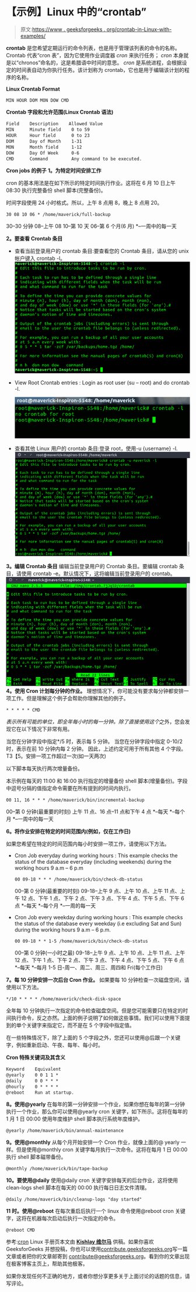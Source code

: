 # 【示例】Linux 中的“crontab”

> 原文:[https://www . geeksforgeeks . org/crontab-in-Linux-with-examples/](https://www.geeksforgeeks.org/crontab-in-linux-with-examples/)

**crontab** 是您希望定期运行的命令列表，也是用于管理该列表的命令的名称。Crontab 代表“cron 表”，因为它使用作业调度器 *cron* 来执行任务； *cron* 本身就是以“chronos”命名的，这是希腊语中时间的意思。 *cron* 是系统进程，会根据设定的时间表自动为你执行任务。该计划称为 crontab，它也是用于编辑该计划的程序的名称。

**Linux Crontab Format**

```
MIN HOUR DOM MON DOW CMD

```

**Crontab 字段和允许范围(Linux Crontab 语法)**

```
Field    Description    Allowed Value
MIN      Minute field    0 to 59
HOUR     Hour field      0 to 23
DOM      Day of Month    1-31
MON      Month field     1-12
DOW      Day Of Week     0-6
CMD      Command         Any command to be executed.

```

**Cron jobs 的例子**
**1。为特定时间安排工作**

cron 的基本用法是在如下所示的特定时间执行作业。这将在 6 月 10 日上午 08:30 执行完整备份 shell 脚本(完整备份)。

时间字段使用 24 小时格式。所以，上午 8 点用 8，晚上 8 点用 20。

```
30 08 10 06 * /home/maverick/full-backup

```

30–30 分钟
08–上午 08
10–第 10 天
06–第 6 个月(6 月)
*–一周中的每一天

**2。要查看 Crontab 条目**

*   查看当前登录用户的 crontab 条目:要查看您的 Crontab 条目，请从您的 unix 帐户键入 crontab -l。
    ![](img/b050adef21e7d2787baa373204a8e1c8.png)
*   View Root Crontab entries : Login as root user (su – root) and do crontab -l.

    ![](img/7b70b20653b33477ace6551bcaf181a4.png)

*   查看其他 Linux 用户的 crontab 条目:登录 root，使用-u {username} -l.
    ![](img/f520be5a0ca67b3bfba264398a1b1680.png)

**3。编辑 Crontab 条目**
编辑当前登录用户的 Crontab 条目。要编辑 crontab 条目，请使用 crontab -e。默认情况下，这将编辑当前登录用户的 crontab。
![](img/e11b3b655d3b61eba71a0527db64da0c.png)
**4。使用 Cron 计划每分钟的作业。**
理想情况下，你可能没有要求每分钟都安排一项工作。但是理解这个例子会帮助你理解其他的例子。

```
* * * * * CMD

```

*表示所有可能的单位，即全年每小时的每一分钟。除了直接使用这个*之外，您会发现它在以下情况下非常有用。

当您在分钟字段中指定*/5 时，表示每 5 分钟。
当您在分钟字段中指定 0-10/2 时，表示在前 10 分钟内每 2 分钟。
因此，上述约定可用于所有其他 4 个字段。
T3【5。安排一项工作超过一次(如一天两次)

以下脚本每天执行两次增量备份。

本示例在每天的 11:00 和 16:00 执行指定的增量备份 shell 脚本(增量备份)。字段中逗号分隔的值指定命令需要在所有提到的时间内执行。

```
00 11, 16 * * * /home/maverick/bin/incremental-backup

```

00–第 0 分钟(最重要的时刻)
上午 11 点、16 点–11 点和下午 4 点
*–每天
*–每个月
*–一周中的每一天

**6。将作业安排在特定的时间范围内(例如，仅在工作日)**

如果您希望在特定的时间范围内每小时安排一项工作，请使用以下方法。

*   Cron Job everyday during working hours :
    This example checks the status of the database everyday (including weekends) during the working hours 9 a.m – 6 p.m

    ```
    00 09-18 * * * /home/maverick/bin/check-db-status

    ```

    00–第 0 分钟(最重要的时刻)
    09-18–上午 9 点、上午 10 点、上午 11 点、上午 12 点、下午 1 点、下午 2 点、下午 3 点、下午 4 点、下午 5 点、下午 6 点
    *–每天
    *–每个月
    *–一周的每一天

*   Cron Job every weekday during working hours :
    This example checks the status of the database every weekday (i.e excluding Sat and Sun) during the working hours 9 a.m – 6 p.m.

    ```
    00 09-18 * * 1-5 /home/maverick/bin/check-db-status

    ```

    00–第 0 分钟(一小时之最)
    09-18–上午 9 点、上午 10 点、上午 11 点、上午 12 点、下午 1 点、下午 2 点、下午 3 点、下午 4 点、下午 5 点、下午 6 点
    *–每天
    *–每月
    1-5 日-周一、周二、周三、周四和 Fri(每个工作日)

**7。每 10 分钟安排一次后台 Cron 作业。**
如果要每 10 分钟检查一次磁盘空间，请使用以下方法。

```
*/10 * * * * /home/maverick/check-disk-space

```

全年每 10 分钟执行一次指定的命令检查磁盘空间。但是您可能需要只在特定的时间执行命令，反之亦然。上面的例子说明了如何做这些事情。我们可以使用下面提到的单个关键字来指定它，而不是在 5 个字段中指定值。

在一些特殊情况下，除了上面的 5 个字段之外，您还可以使用@后跟一个关键字，例如重新启动、午夜、每年、每小时。

**Cron 特殊关键词及其含义**

```
Keyword    Equivalent
@yearly    0 0 1 1 *
@daily     0 0 * * *
@hourly    0 * * * *
@reboot    Run at startup.

```

**8。使用@yearly**
在每年的第一分钟安排一个作业，如果你想在每年的第一分钟执行一个作业，那么你可以使用@yearly cron 关键字，如下所示。这将在每年的 1 月 1 日 00:00 使用年度维护 shell 脚本执行系统年度维护。

```
@yearly /home/maverick/bin/annual-maintenance

```

**9。使用@monthly**
从每个月开始安排一个 Cron 作业，就像上面的@ yearly 一样。但是使用@monthly cron 关键字每月执行一次命令。这将在每月 1 日 00:00 执行 shell 脚本磁带备份。

```
@monthly /home/maverick/bin/tape-backup

```

**10。要使用@daily**
使用@daily cron 关键字安排每天的后台作业，这将使用 clean-logs shell 脚本在每天的 00:00 执行每日日志文件清理。

```
@daily /home/maverick/bin/cleanup-logs "day started"

```

**11 时。使用@reboot**
在每次重启后执行一个 linux 命令使用@reboot cron 关键字，这将在机器每次启动后执行一次指定的命令。

```
@reboot CMD

```

参考:[cron](http://man7.org/linux/man-pages/man8/cron.8.html)
Linux 手册页本文由 **[Kishlay 维尔马](https://www.linkedin.com/in/kishlayverma/)** 供稿。如果你喜欢 GeeksforGeeks 并想投稿，你也可以使用[contribute.geeksforgeeks.org](http://contribute.geeksforgeeks.org)写一篇文章或者把你的文章邮寄到 contribute@geeksforgeeks.org。看到你的文章出现在极客博客主页上，帮助其他极客。

如果你发现任何不正确的地方，或者你想分享更多关于上面讨论的话题的信息，请写评论。